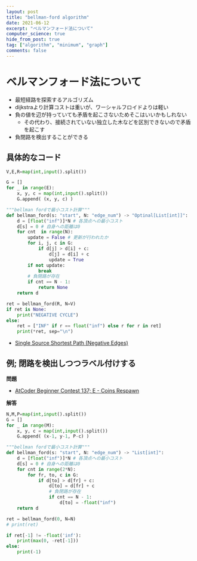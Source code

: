 ```yaml
---
layout: post
title: "bellman-ford algorithm"
date: 2021-06-12
excerpt: "ベルマンフォード法について"
computer_science: true
hide_from_post: true
tag: ["algorithm", "minimum", "graph"]
comments: false
---
```


# ベルマンフォード法について
 - 最短経路を探索するアルゴリズム
 - dijkstraより計算コストは重いが、ワーシャルフロイドよりは軽い
 - 負の値を辺が持っていても矛盾を起こさないためそこはいいかもしれない
   - その代わり、接続されていない独立した木などを区別できないので矛盾を起こす
 - 負閉路を検出することができる

## 具体的なコード

```python
V,E,R=map(int,input().split())

G = []
for _ in range(E):
    x, y, c = map(int,input().split())
    G.append( (x, y, c) )

"""bellman fordで最小コスト計算"""
def bellman_ford(s: "start", N: "edge_num") -> "Optinal[List[int]]":
    d = [float("inf")]*N # 各頂点への最小コスト
    d[s] = 0 # 自身への距離は0
    for cnt  in range(N):
        update = False # 更新が行われたか
        for i, j, c in G:
            if d[j] > d[i] + c:
                d[j] = d[i] + c
                update = True
        if not update:
            break
        # 負閉路が存在
        if cnt == N - 1:
            return None
    return d

ret = bellman_ford(R, N=V)
if ret is None:
    print("NEGATIVE CYCLE")
else:
    ret = ["INF" if r == float("inf") else r for r in ret]
    print(*ret, sep="\n")
```
 - [Single Source Shortest Path (Negative Edges)](https://judge.u-aizu.ac.jp/onlinejudge/description.jsp?id=GRL_1_B&lang=ja)

## 例; 閉路を検出しつつラベル付けする

**問題**  
 - [AtCoder Beginner Contest 137; E - Coins Respawn](https://atcoder.jp/contests/abc137/tasks/abc137_e)

**解答**  

```python
N,M,P=map(int,input().split())
G = []
for _ in range(M):
    x, y, c = map(int,input().split())
    G.append( (x-1, y-1, P-c) )

"""bellman fordで最小コスト計算"""
def bellman_ford(s: "start", N: "edge_num") -> "List[int]":
    d = [float("inf")]*N # 各頂点への最小コスト
    d[s] = 0 # 自身への距離は0
    for cnt in range(2*N):
        for fr, to, c in G:
            if d[to] > d[fr] + c:
                d[to] = d[fr] + c
                # 負閉路が存在
                if cnt == N - 1:
                    d[to] = -float("inf")
    return d

ret = bellman_ford(0, N=N)
# print(ret)

if ret[-1] != -float('inf'):
    print(max(0, -ret[-1]))
else:
    print(-1)
```
